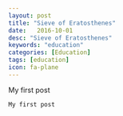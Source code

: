 ```yaml
---
layout: post
title: "Sieve of Eratosthenes"
date:   2016-10-01
desc: "Sieve of Eratosthenes"
keywords: "education"
categories: [Education]
tags: [education]
icon: fa-plane
---
```


My first post

```
My first post
```
